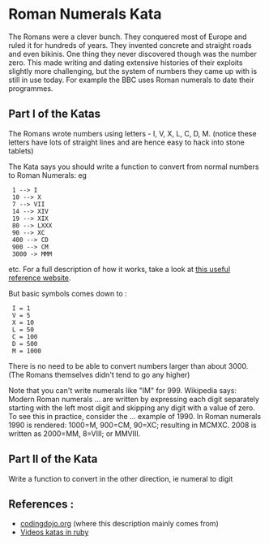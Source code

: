 Roman Numerals Kata
=============

The Romans were a clever bunch. They conquered most of Europe and ruled it for hundreds of years. They invented concrete and straight roads and even bikinis. One thing they never discovered though was the number zero. This made writing and dating extensive histories of their exploits slightly more challenging, but the system of numbers they came up with is still in use today. For example the BBC uses Roman numerals to date their programmes.

Part I of the Katas
-------------

The Romans wrote numbers using letters - I, V, X, L, C, D, M. (notice these letters have lots of straight lines and are hence easy to hack into stone tablets)

The Kata says you should write a function to convert from normal numbers to Roman Numerals: eg

     1 --> I
     10 --> X
     7 --> VII
     14 --> XIV
     19 --> XIX
     80 --> LXXX
     90 --> XC
     400 --> CD
     900 --> CM
     3000 -> MMM
etc.
For a full description of how it works, take a look at [this useful reference website](http://www.novaroma.org/via_romana/numbers.html).

But basic symbols comes down to :

     I = 1
     V = 5
     X = 10
     L = 50
     C = 100
     D = 500
     M = 1000

There is no need to be able to convert numbers larger than about 3000. (The Romans themselves didn't tend to go any higher)

Note that you can't write numerals like "IM" for 999. Wikipedia says: Modern Roman numerals ... are written by expressing each digit separately starting with the left most digit and skipping any digit with a value of zero. To see this in practice, consider the ... example of 1990. In Roman numerals 1990 is rendered: 1000=M, 900=CM, 90=XC; resulting in MCMXC. 2008 is written as 2000=MM, 8=VIII; or MMVIII.

Part II of the Kata
-------------

Write a function to convert in the other direction, ie numeral to digit

References :
-------------
* [codingdojo.org](http://codingdojo.org/cgi-bin/wiki.pl?KataRomanNumerals) (where this description mainly comes from)
* [Videos katas in ruby](http://katas.softwarecraftsmanship.org/?p=21)